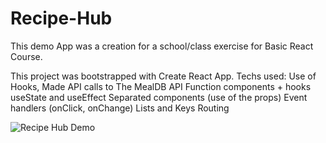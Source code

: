 # Recipe-Hub


This demo App was a creation for a school/class exercise for Basic React Course.

This project was bootstrapped with Create React App.
Techs used:
 Use of Hooks, 
 Made API calls to The MealDB API
Function components + hooks useState and useEffect
Separated components (use of the props)
Event handlers (onClick, onChange)
Lists and Keys 
Routing

![Recipe Hub Demo](https://github.com/nanrisa27/Recipe-Hub/blob/master/Screenshot%202020-05-26%20at%2022.10.47.png)




